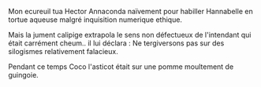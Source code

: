 Mon ecureuil tua Hector Annaconda naïvement pour habiller Hannabelle en tortue aqueuse malgré inquisition numerique ethique.


Mais la jument calipige extrapola le sens non défectueux de l'intendant qui était carrément cheum.. il lui déclara : Ne tergiversons pas sur des silogismes relativement falacieux.

Pendant ce temps Coco l'asticot était sur une pomme moultement de guingoie. 

